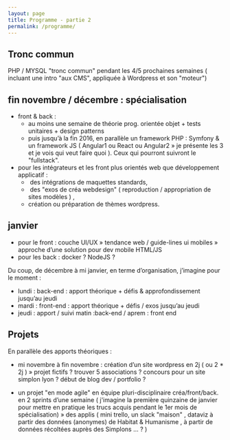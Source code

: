 ```yaml
---
layout: page
title: Programme - partie 2
permalink: /programme/
---
```


## Tronc commun
PHP / MYSQL "tronc commun" pendant les 4/5 prochaines semaines ( incluant une intro "aux CMS", appliquée à Wordpress et son "moteur")

## fin novembre / décembre : spécialisation 

- front & back :
  - au moins une semaine de théorie prog. orientée objet + tests unitaires + design patterns
  - puis jusqu’à la fin 2016, en parallèle un framework PHP : Symfony & un framework JS ( Angular1 ou React ou Angular2 » je présente les 3 et je vois qui veut faire quoi ). Ceux qui pourront suivront le "fullstack". 
- pour les intégrateurs et les front plus orientés web que développement applicatif :
  -  des intégrations de maquettes standards,
  -  des "exos de créa webdesign" ( reproduction / appropriation de sites modèles ) , 
  - création ou préparation de thèmes wordpress.

## janvier

- pour le front : couche UI/UX » tendance web / guide-lines ui mobiles » approche d’une solution pour dev mobile HTML/JS
- pour les back : docker ? NodeJS ?


Du coup, de décembre à mi janvier, en terme d’organisation, j’imagine pour le moment :

- lundi : back-end : apport théorique + défis & approfondissement jusqu’au jeudi
- mardi : front-end : apport théorique + défis / exos jusqu’au jeudi
- jeudi : apport / suivi matin :back-end / aprem : front end


## Projets

En parallèle des apports théoriques : 

- mi novembre à fin novembre : création d’un site wordpress en 2j ( ou 2 * 2j ) » projet fictifs ? trouver 5 associations ? concours pour un site simplon lyon ? début de blog dev / portfolio ?

- un projet "en mode agile" en équipe pluri-disciplinaire créa/front/back. en 2 sprints d’une semaine ( j'imagine la première quinzaine de janvier pour mettre en pratique les trucs acquis pendant le 1er mois de spécialisation) » des applis ( mini trello, un slack "maison" , dataviz à partir des données (anonymes) de Habitat & Humanisme , à partir de données récoltées auprès des Simplons … ? )
